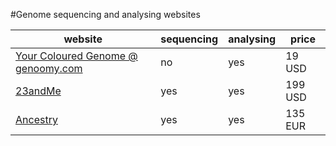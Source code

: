 #Genome sequencing and analysing websites

| website | sequencing | analysing | price | 
| --- | --- | --- | --- |
| [Your Coloured Genome @ genoomy.com](https://genoomy.com/navbar/howitworks/) | no | yes | 19 USD |
| [23andMe](https://www.23andme.com/) | yes | yes | 199 USD |
| [Ancestry](http://dna.ancestry.com/) | yes | yes | 135 EUR |

